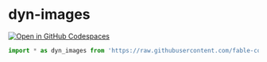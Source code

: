 # dyn-images

[![Open in GitHub Codespaces](https://github.com/codespaces/badge.svg)](https://codespaces.new/fable-community/dyn-images)

```ts
import * as dyn_images from 'https://raw.githubusercontent.com/fable-community/dyn-images/main/mod.ts'
```